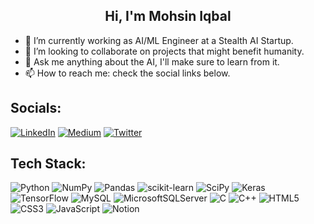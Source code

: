 <h2 align="center"> Hi, I'm Mohsin Iqbal</h2>


- 🔭 I’m currently working as AI/ML Engineer at a Stealth AI Startup. <br>
- 👯 I’m looking to collaborate on projects that might benefit humanity.
- 💬 Ask me anything about the AI, I'll make sure to learn from it.<br>
- 📫 How to reach me: check the social links below.<br>


## Socials:
[![LinkedIn](https://img.shields.io/badge/LinkedIn-%230077B5.svg?logo=linkedin&logoColor=white)](https://linkedin.com/in/mohsincsv) [![Medium](https://img.shields.io/badge/Medium-12100E?logo=medium&logoColor=white)](https://medium.com/@mohsincsv) [![Twitter](https://img.shields.io/badge/Twitter-%231DA1F2.svg?logo=Twitter&logoColor=white)](https://twitter.com/mohsincsv) 

## Tech Stack:
![Python](https://img.shields.io/badge/python-3670A0?style=flat&logo=python&logoColor=ffdd54) ![NumPy](https://img.shields.io/badge/numpy-%23013243.svg?style=flat&logo=numpy&logoColor=white) ![Pandas](https://img.shields.io/badge/pandas-%23150458.svg?style=flat&logo=pandas&logoColor=white) ![scikit-learn](https://img.shields.io/badge/scikit--learn-%23F7931E.svg?style=flat&logo=scikit-learn&logoColor=white) ![SciPy](https://img.shields.io/badge/SciPy-%230C55A5.svg?style=flat&logo=scipy&logoColor=%white) ![Keras](https://img.shields.io/badge/Keras-%23D00000.svg?style=flat&logo=Keras&logoColor=white) ![TensorFlow](https://img.shields.io/badge/TensorFlow-%23FF6F00.svg?style=flat&logo=TensorFlow&logoColor=white) ![MySQL](https://img.shields.io/badge/mysql-%2300f.svg?style=flat&logo=mysql&logoColor=white) ![MicrosoftSQLServer](https://img.shields.io/badge/Microsoft%20SQL%20Sever-CC2927?style=flat&logo=microsoft%20sql%20server&logoColor=white) ![C](https://img.shields.io/badge/c-%2300599C.svg?style=flat&logo=c&logoColor=white) ![C++](https://img.shields.io/badge/c++-%2300599C.svg?style=flat&logo=c%2B%2B&logoColor=white) ![HTML5](https://img.shields.io/badge/html5-%23E34F26.svg?style=flat&logo=html5&logoColor=white) ![CSS3](https://img.shields.io/badge/css3-%231572B6.svg?style=flat&logo=css3&logoColor=white) ![JavaScript](https://img.shields.io/badge/javascript-%23323330.svg?style=flat&logo=javascript&logoColor=%23F7DF1E) ![Notion](https://img.shields.io/badge/Notion-%23000000.svg?style=flat&logo=notion&logoColor=white)

<!-- Proudly created with GPRM ( https://gprm.itsvg.in ) -->
